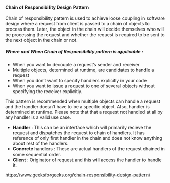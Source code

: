 #### Chain of Responsibility Design Pattern
Chain of responsibility pattern is used to achieve loose coupling in software design where a request from client is passed to a chain of objects to process them. Later, the object in the chain will decide themselves who will be processing the request and whether the request is required to be sent to the next object in the chain or not.

##### Where and When Chain of Responsibility pattern is applicable :
* When you want to decouple a request’s sender and receiver
* Multiple objects, determined at runtime, are candidates to handle a request
* When you don’t want to specify handlers explicitly in your code
* When you want to issue a request to one of several objects without specifying the receiver explicitly.

This pattern is recommended when multiple objects can handle a request and the handler doesn’t have to be a specific object. Also, handler is determined at runtime. Please note that that a request not handled at all by any handler is a valid use case.

* **Handler** : This can be an interface which will primarily recieve the request and dispatches the request to chain of handlers. It has reference of only first handler in the chain and does not know anything about rest of the handlers.
* **Concrete** handlers : These are actual handlers of the request chained in some sequential order.
* **Client** : Originator of request and this will access the handler to handle it.


https://www.geeksforgeeks.org/chain-responsibility-design-pattern/   
